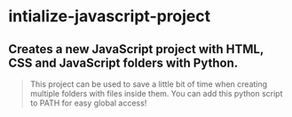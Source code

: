 # intialize-javascript-project
## Creates a new JavaScript project with HTML, CSS and JavaScript folders with Python. 
> This project can be used to save a little bit of time when creating multiple folders with files inside them. You can add this python script to PATH for easy global access!
